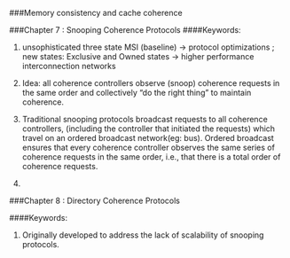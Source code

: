 ###Memory consistency and cache coherence


###Chapter 7 : Snooping Coherence Protocols
####Keywords: 
1. unsophisticated three state MSI (baseline) -> protocol optimizations ; new states: Exclusive and Owned states -> higher performance interconnection networks

2. Idea: all coherence controllers observe (snoop) coherence requests in the same order and collectively “do the right thing” to maintain coherence.

3. Traditional snooping protocols broadcast requests to all coherence controllers, (including the controller that initiated the requests) which travel on an ordered broadcast network(eg: bus). Ordered broadcast ensures that every coherence controller observes the same series of coherence requests in the same order, i.e., that there is a total order of coherence requests.

4. 



###Chapter 8 : Directory Coherence Protocols

####Keywords: 

1. Originally developed to address the lack of scalability of snooping protocols. 


